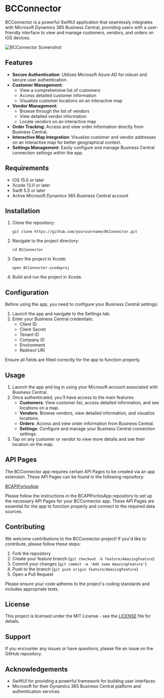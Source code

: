 # BCConnector

BCConnector is a powerful SwiftUI application that seamlessly integrates with Microsoft Dynamics 365 Business Central, providing users with a user-friendly interface to view and manage customers, vendors, and orders on iOS devices.

![BCConnector Screenshot]("screenshot1.png")

## Features

- **Secure Authentication**: Utilizes Microsoft Azure AD for robust and secure user authentication.
- **Customer Management**: 
  - View a comprehensive list of customers
  - Access detailed customer information
  - Visualize customer locations on an interactive map
- **Vendor Management**:
  - Browse through the list of vendors
  - View detailed vendor information
  - Locate vendors on an interactive map
- **Order Tracking**: Access and view order information directly from Business Central.
- **Interactive Map Integration**: Visualize customer and vendor addresses on an interactive map for better geographical context.
- **Settings Management**: Easily configure and manage Business Central connection settings within the app.

## Requirements

- iOS 15.0 or later
- Xcode 13.0 or later
- Swift 5.5 or later
- Active Microsoft Dynamics 365 Business Central account

## Installation

1. Clone the repository:
   ```
   git clone https://github.com/yourusername/BCConnector.git
   ```
2. Navigate to the project directory:
   ```
   cd BCConnector
   ```
3. Open the project in Xcode:
   ```
   open BCConnector.xcodeproj
   ```
4. Build and run the project in Xcode.

## Configuration

Before using the app, you need to configure your Business Central settings:

1. Launch the app and navigate to the Settings tab.
2. Enter your Business Central credentials:
   - Client ID
   - Client Secret
   - Tenant ID
   - Company ID
   - Environment
   - Redirect URI

Ensure all fields are filled correctly for the app to function properly.

## Usage

1. Launch the app and log in using your Microsoft account associated with Business Central.
2. Once authenticated, you'll have access to the main features:
   - **Customers**: View customer list, access detailed information, and see locations on a map.
   - **Vendors**: Browse vendors, view detailed information, and visualize locations.
   - **Orders**: Access and view order information from Business Central.
   - **Settings**: Configure and manage your Business Central connection settings.
3. Tap on any customer or vendor to view more details and see their location on the map.

## API Pages

The BCConnector app requires certain API Pages to be created via an app extension. These API Pages can be found in the following repository:

[BCAPIForIosApp](https://github.com/yannstlo/BCAPIForIosApp)

Please follow the instructions in the BCAPIForIosApp repository to set up the necessary API Pages for your BCConnector app. These API Pages are essential for the app to function properly and connect to the required data sources.

## Contributing

We welcome contributions to the BCConnector project! If you'd like to contribute, please follow these steps:

1. Fork the repository
2. Create your feature branch (`git checkout -b feature/AmazingFeature`)
3. Commit your changes (`git commit -m 'Add some AmazingFeature'`)
4. Push to the branch (`git push origin feature/AmazingFeature`)
5. Open a Pull Request

Please ensure your code adheres to the project's coding standards and includes appropriate tests.

## License

This project is licensed under the MIT License - see the [LICENSE](LICENSE) file for details.

## Support

If you encounter any issues or have questions, please file an issue on the GitHub repository.

## Acknowledgements

- SwiftUI for providing a powerful framework for building user interfaces
- Microsoft for their Dynamics 365 Business Central platform and authentication services
